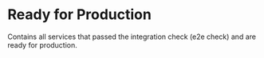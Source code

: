 # Ready for Production 
Contains all services that passed the integration check (e2e check) and are ready for production.
